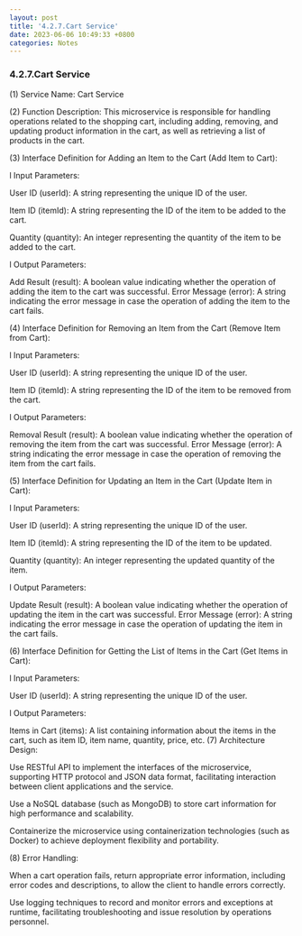 ```yaml
---
layout: post
title: '4.2.7.Cart Service'
date: 2023-06-06 10:49:33 +0800
categories: Notes
---
```


### 4.2.7.Cart Service

(1) Service Name: Cart Service

(2) Function Description: This microservice is responsible for handling operations related to the shopping cart, including adding, removing, and updating product information in the cart, as well as retrieving a list of products in the cart.

(3) Interface Definition for Adding an Item to the Cart (Add Item to Cart):

l Input Parameters:

User ID (userId): A string representing the unique ID of the user.

Item ID (itemId): A string representing the ID of the item to be added to the cart.

Quantity (quantity): An integer representing the quantity of the item to be added to the cart.

l Output Parameters:

Add Result (result): A boolean value indicating whether the operation of adding the item to the cart was successful.
Error Message (error): A string indicating the error message in case the operation of adding the item to the cart fails.

(4) Interface Definition for Removing an Item from the Cart (Remove Item from Cart):

l Input Parameters:

User ID (userId): A string representing the unique ID of the user.

Item ID (itemId): A string representing the ID of the item to be removed from the cart.

l Output Parameters:

Removal Result (result): A boolean value indicating whether the operation of removing the item from the cart was successful.
Error Message (error): A string indicating the error message in case the operation of removing the item from the cart fails.

(5) Interface Definition for Updating an Item in the Cart (Update Item in Cart):

l Input Parameters:

User ID (userId): A string representing the unique ID of the user.

Item ID (itemId): A string representing the ID of the item to be updated.

Quantity (quantity): An integer representing the updated quantity of the item.

l Output Parameters:

Update Result (result): A boolean value indicating whether the operation of updating the item in the cart was successful.
Error Message (error): A string indicating the error message in case the operation of updating the item in the cart fails.

(6) Interface Definition for Getting the List of Items in the Cart (Get Items in Cart):

l Input Parameters:

User ID (userId): A string representing the unique ID of the user.

l Output Parameters:

Items in Cart (items): A list containing information about the items in the cart, such as item ID, item name, quantity, price, etc.
(7) Architecture Design:

Use RESTful API to implement the interfaces of the microservice, supporting HTTP protocol and JSON data format, facilitating interaction between client applications and the service.

Use a NoSQL database (such as MongoDB) to store cart information for high performance and scalability.

Containerize the microservice using containerization technologies (such as Docker) to achieve deployment flexibility and portability.

(8) Error Handling:

When a cart operation fails, return appropriate error information, including error codes and descriptions, to allow the client to handle errors correctly.

Use logging techniques to record and monitor errors and exceptions at runtime, facilitating troubleshooting and issue resolution by operations personnel.
